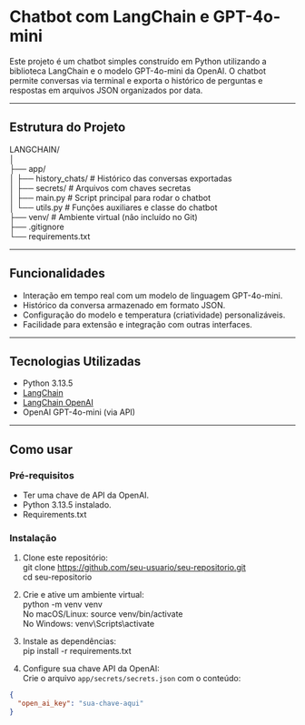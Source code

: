 # Chatbot com LangChain e GPT-4o-mini

Este projeto é um chatbot simples construído em Python utilizando a biblioteca LangChain e o modelo GPT-4o-mini da OpenAI. O chatbot permite conversas via terminal e exporta o histórico de perguntas e respostas em arquivos JSON organizados por data.

---

## Estrutura do Projeto

LANGCHAIN/  
│  
├── app/  
│       ├── history_chats/        # Histórico das conversas exportadas  
│   ├── secrets/              # Arquivos com chaves secretas  
│   ├── main.py               # Script principal para rodar o chatbot  
│   └── utils.py              # Funções auxiliares e classe do chatbot  
├── venv/                     # Ambiente virtual (não incluído no Git)  
├── .gitignore  
└── requirements.txt  


---

## Funcionalidades

- Interação em tempo real com um modelo de linguagem GPT-4o-mini.
- Histórico da conversa armazenado em formato JSON.
- Configuração do modelo e temperatura (criatividade) personalizáveis.
- Facilidade para extensão e integração com outras interfaces.

---

## Tecnologias Utilizadas

- Python 3.13.5
- [LangChain](https://python.langchain.com/)
- [LangChain OpenAI](https://python.langchain.com/en/latest/modules/llms/integrations/openai.html)
- OpenAI GPT-4o-mini (via API)

---

## Como usar

### Pré-requisitos

- Ter uma chave de API da OpenAI.
- Python 3.13.5 instalado.
- Requirements.txt

### Instalação

1. Clone este repositório:  
git clone https://github.com/seu-usuario/seu-repositorio.git  
cd seu-repositorio  

2. Crie e ative um ambiente virtual:  
python -m venv venv  
No macOS/Linux: source venv/bin/activate  
No Windows: venv\Scripts\activate  

3. Instale as dependências:  
pip install -r requirements.txt  

4. Configure sua chave API da OpenAI:  
Crie o arquivo `app/secrets/secrets.json` com o conteúdo:  
```json
{
  "open_ai_key": "sua-chave-aqui"
}